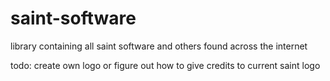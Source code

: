# saint-software

library containing all saint software and others found across the internet

todo: create own logo or figure out how to give credits to current saint logo
